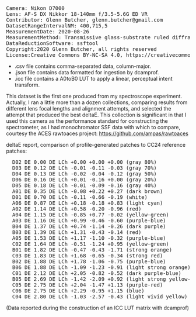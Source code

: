 <pre>
Camera: Nikon D7000
Lens: AF-S DX Nikkor 18-140mm f/3.5-5.6G ED VR
Contributor: Glenn Butcher, glenn.butcher@gmail.com
DatasetRangeIntervalNM: 400,715,5
MeasurementDate: 2020-08-26
MeasurementMethod: Transmissive glass-substrate ruled diffraction grating spectroscope, single-image
DataReductionSoftware: ssftool
Copyright:2020 Glenn Butcher, all rights reserved
License:Creative Commons BY-NC-SA 4.0, https://creativecommons.org/licenses/by-nc-sa/4.0/legalcode
</pre>

- .csv file contains comma-separated data, column-major.<br>
- .json file contains data formatted for ingestion by dcamprof.<br>
- .icc file contains a A0toB0 LUT to apply a linear, perceptual intent transform.<br>

This dataset is the first one produced from my spectroscope experiment.  Actually, I ran a little more than a dozen collections, comparing results from different lens focal lengths and alignment attempts, and selected the attempt that produced the best deltaE. This collection is significant in that I used this camera as the performance standard for constructing the spectrometer, as I had monochromator SSF data with which to compare, courtesy the ACES rawtoaces project: https://github.com/ampas/rawtoaces

deltaE report, comparison of profile-generated patches to CC24 reference patches:
<pre>
  D02 DE 0.00 DE LCh +0.00 +0.00 +0.00 (gray 80%)
  D03 DE 0.12 DE LCh -0.01 -0.11 -0.03 (gray 70%)
  D04 DE 0.13 DE LCh -0.02 -0.04 -0.12 (gray 50%)
  D06 DE 0.16 DE LCh +0.01 -0.16 +0.00 (gray 20%)
  D05 DE 0.18 DE LCh -0.01 -0.09 -0.16 (gray 40%)
  A01 DE 0.35 DE LCh -0.08 +0.22 +0.27 (dark brown)
  D01 DE 0.70 DE LCh -0.11 -0.66 -0.19 (white)
  A06 DE 0.87 DE LCh +0.18 -0.18 +0.83 (light cyan)
  A02 DE 1.14 DE LCh +0.58 -0.20 -0.96 (red)
  A04 DE 1.15 DE LCh -0.85 +0.77 -0.02 (yellow-green)
  A03 DE 1.16 DE LCh +0.99 -0.46 -0.60 (purple-blue)
  B04 DE 1.37 DE LCh +0.74 -1.14 -0.26 (dark purple)
  B03 DE 1.39 DE LCh +1.31 -0.43 -0.14 (red)
  A05 DE 1.53 DE LCh +1.17 -1.10 -0.32 (purple-blue)
  C02 DE 1.64 DE LCh -0.51 -1.24 +0.95 (yellow-green)
  B01 DE 1.82 DE LCh -0.47 -0.43 -1.71 (strong orange)
  C03 DE 1.83 DE LCh +1.68 -0.65 -0.34 (strong red)
  B02 DE 1.88 DE LCh +1.78 -1.06 -0.75 (purple-blue)
  B06 DE 1.88 DE LCh -1.09 -1.23 -0.91 (light strong orange)
  C01 DE 2.12 DE LCh +2.05 -0.82 -0.52 (dark purple-blue)
  B05 DE 2.69 DE LCh -1.42 -2.09 +0.92 (light strong yellow-green)
  C05 DE 2.75 DE LCh +2.04 -1.47 +1.13 (purple-red)
  C06 DE 2.75 DE LCh +2.29 -0.95 +1.15 (blue)
  C04 DE 2.80 DE LCh -1.03 -2.57 -0.43 (light vivid yellow)
</pre>
(Data reported during the construction of an ICC LUT matrix with dcamprof)


